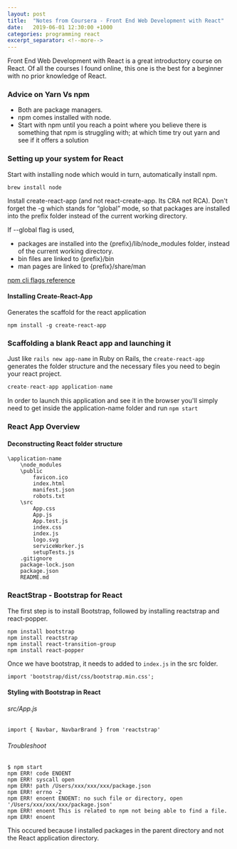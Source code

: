 ```yaml
---
layout: post
title:  "Notes from Coursera - Front End Web Development with React"
date:   2019-06-01 12:30:00 +1000
categories: programming react
excerpt_separator: <!--more-->
---
```


Front End Web Development with React is a great introductory course on React. Of all the courses I found online, this one is the best for a beginner with no prior knowledge of React.

<!--more-->

### Advice on Yarn Vs npm
- Both are package managers. 
- npm comes installed with node. 
- Start with npm until you reach a point where you believe there is something that npm is struggling with; at which time try out yarn and see if it offers a solution


### Setting up your system for React

Start with installing node which would in turn, automatically install npm.
```
brew install node
```

Install create-react-app (and not react-create-app. Its CRA not RCA). Don't forget the -g which stands for “global” mode, so that packages are installed into the prefix folder instead of the current working directory. 

If --global flag is used, 
- packages are installed into the {prefix}/lib/node_modules folder, instead of the current working directory.
- bin files are linked to {prefix}/bin
- man pages are linked to {prefix}/share/man 

[npm cli flags reference](https://docs.npmjs.com/using-npm/config.html)

#### Installing Create-React-App 
Generates the scaffold for the react application

```
npm install -g create-react-app
``` 

### Scaffolding a blank React app and launching it 
Just like `rails new app-name` in Ruby on Rails, the `create-react-app` generates the folder structure and the necessary files you need to begin your react project.

```javascript 
create-react-app application-name
```

In order to launch this application and see it in the browser you'll simply need to get inside the application-name folder and run `npm start`

### React App Overview

#### Deconstructing React folder structure
```
\application-name
	\node_modules
	\public
		favicon.ico
		index.html
		manifest.json
		robots.txt
	\src
		App.css
		App.js
		App.test.js
		index.css
		index.js
		logo.svg
		serviceWorker.js
		setupTests.js
	.gitignore
	package-lock.json
	package.json
	README.md
```

### ReactStrap - Bootstrap for React

The first step is to install Bootstrap, followed by installing reactstrap and react-popper. 

```
npm install bootstrap
npm install reactstrap
npm install react-transition-group
npm install react-popper
```

Once we have bootstrap, it needs to added to `index.js` in the src folder. 

```
import 'bootstrap/dist/css/bootstrap.min.css';
``` 

#### Styling with Bootstrap in React

###### src/App.js

```
import { Navbar, NavbarBrand } from 'reactstrap'
```

###### Troubleshoot 

```
$ npm start
npm ERR! code ENOENT
npm ERR! syscall open
npm ERR! path /Users/xxx/xxx/xxx/package.json
npm ERR! errno -2
npm ERR! enoent ENOENT: no such file or directory, open '/Users/xxx/xxx/xxx/package.json'
npm ERR! enoent This is related to npm not being able to find a file.
npm ERR! enoent 
```

This occured because I installed packages in the parent directory and not the React application directory. 